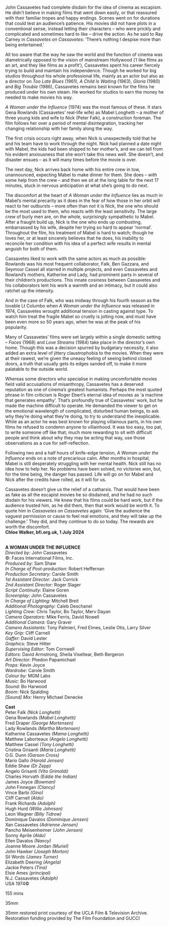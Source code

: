 
John Cassavetes had complete disdain for the idea of cinema as escapism.  
He didn’t believe in making films that went down easily, or that reassured with their familiar tropes and happy endings. Scenes went on for durations that could test an audience’s patience. His movies did not have plots in a conventional sense, instead letting their characters – who were prickly and complicated and sometimes hard to like – drive the action. As he said to Ray Carney in _Cassavetes on Cassavetes_: ‘There’s nothing I despise more than being entertained.’

All too aware that the way he saw the world and the function of cinema was diametrically opposed to the vision of mainstream Hollywood (‘I like films as an art, and they like films as a profit’), Cassavetes spent his career fiercely trying to build and maintain his independence. Though he worked for big studios throughout his whole professional life, mainly as an actor but also as a director on _Too Late Blues_ (1961), _A Child Is Waiting_ (1963), _Gloria_ (1980) and _Big Trouble_ (1986), Cassavetes remains best known for the films he produced under his own steam. He worked for studios to earn the money he needed to make movies his way.

_A Woman under the Influence_ (1974) was the most famous of these. It stars Gena Rowlands (Cassavetes’ real-life wife) as Mabel Longhetti – a mother of three young kids and wife to Nick (Peter Falk), a construction foreman. The film follows her over a period of mental disintegration, tracking her changing relationship with her family along the way.

The first crisis occurs right away, when Nick is unexpectedly told that he and his team have to work through the night. Nick had planned a date night with Mabel, the kids had been shipped to her mother’s, and we can tell from his evident anxiousness that she won’t take this news well. She doesn’t, and disaster ensues – as it will many times before the movie is over.

The next day, Nick arrives back home with his entire crew in tow, unannounced, expecting Mabel to make dinner for them. She does – with some help from the crew – and then we sit at the long table for the next 17 minutes, stuck in nervous anticipation at what she’s going to do next.

The discomfort at the heart of _A Woman under the Influence_ lies as much in Mabel’s mental precarity as it does in the fear of how those in her orbit will react to her outbursts – more often than not it is Nick, the one who should be the most used to them, who reacts with the least sensitivity. The large crew of burly men are, on the whole, surprisingly sympathetic to Mabel. After a fraught build up, Nick is the one who ends up combusting, embarrassed by his wife, despite her trying so hard to appear ‘normal’. Throughout the film, his treatment of Mabel is hard to watch; though he loves her, or at least sincerely believes that he does, his inability to reconcile her condition with his idea of a perfect wife results in mental anguish for both of them.

Cassavetes liked to work with the same actors as much as possible: Rowlands was his most frequent collaborator, Falk, Ben Gazzara, and Seymour Cassel all starred in multiple projects, and even Cassavetes and Rowland’s mothers, Katherine and Lady, had prominent parts in several of their children’s productions. This innate cosiness between Cassavetes and his collaborators lent his work a warmth and an intimacy, but it could also ratchet up the intensity.

And in the case of Falk, who was midway through his fourth season as the lovable Lt Columbo when _A Woman under the Influence_ was released in 1974, Cassavetes wrought additional tension in casting against type. To watch him treat the fragile Mabel so cruelly is jolting now, and must have been even more so 50 years ago, when he was at the peak of his popularity.

Many of Cassavetes’ films were set largely within a single domestic setting – _Faces_ (1968) and _Love Streams_ (1984) take place in the director’s own home. Though this was a decision spurred by budgetary necessity, it also added an extra level of jittery claustrophobia to the movies. When they were at their rawest, we’re given the uneasy feeling of seeing behind closed doors, a truth that usually gets its edges sanded off, to make it more palatable to the outside world.

Whereas some directors who specialise in making uncomfortable movies field valid accusations of misanthropy, Cassavetes has a deserved reputation as one of cinema’s greatest humanists. Perhaps the most quoted phrase in film criticism is Roger Ebert’s eternal idea of movies as ‘a machine that generates empathy’. That’s profoundly true of Cassavetes’ work, but he made the machine difficult to operate. He demanded the viewer to get on the emotional wavelength of complicated, disturbed human beings, to ask why they’re doing what they’re doing, to try to understand the inexplicable. While as an actor he was best known for playing villainous parts, in his own films he refused to condemn anyone to villainhood. It was too easy, too pat, to write someone off like that; much more rewarding to sit with difficult people and think about why they may be acting that way, use those observations as a cue for self-reflection.

Following two and a half hours of knife-edge tension, _A Woman under the Influence_ ends on a note of precarious calm. After months in hospital, Mabel is still desperately struggling with her mental health. Nick still has no idea how to help her. No problems have been solved, no victories won, but, for the time being, the danger has passed. Life will go on for Mabel and Nick after the credits have rolled, as it will for us.

Cassavetes doesn’t give us the relief of a catharsis. That would have been as fake as all the escapist movies he so disdained, and he had no such disdain for his viewers. He knew that his films could be hard work, but if the audience trusted him, as he did them, then that work would be worth it. To quote him in _Cassavetes on Cassavetes_ again: ‘Give the audience the vaguest permission or cause to feel real emotions, and they will take up the challenge.’ They did, and they continue to do so today. The rewards are worth the discomfort.  
**Chloe Walker, bfi.org.uk, 1 July 2024**
<br><br>

**A WOMAN UNDER THE INFLUENCE**  
_Directed by:_ John Cassavetes  
©: Faces International Films, Inc.  
_Produced by:_ Sam Shaw  
_In Charge of Post-production:_ Robert Heffernan  
_Production Secretary:_ Carole Smith  
_1st Assistant Director:_ Jack Corrick  
_2nd Assistant Director:_ Roger Slager  
_Script Continuity:_ Elaine Goren  
_Screenplay:_ John Cassavetes  
_In Charge of Lighting:_ Mitchell Breit  
_Additional Photography:_ Caleb Deschanel  
_Lighting Crew:_ Chris Taylor, Bo Taylor, Merv Dayan  
_Camera Operators:_ Mike Ferris, David Nowell  
_Additional Camera:_ Gary Graver  
_Camera Assistants:_ Tony Palmieri, Fred Elmes, Leslie Otis, Larry Silver  
_Key Grip:_ Cliff Carnell  
_Gaffer:_ David Lester  
_Graphics:_ Steve Hitter  
_Supervising Editor:_ Tom Cornwell  
_Editors:_ David Armstrong, Sheila Viseltear,  Beth Bergeron  
_Art Director:_ Phedon Papamichael  
_Props:_ Kevin Joyce  
_Wardrobe:_ Carole Smith  
_Colour by:_ MGM Labs  
_Music:_ Bo Harwood  
_Sound:_ Bo Harwood  
_Boom:_ Nick Spalding  
_[Sound] Mix:_ Henry Michael Denecke  

**Cast**  
Peter Falk _(Nick Longhetti)_  
Gena Rowlands _(Mabel Longhetti)_  
Fred Draper _(George Mortensen)_  
Lady Rowlands _(Martha Mortensen)_  
Katherine Cassavetes _(Mama Longhetti)_  
Matthew Laborteaux _(Angelo Longhetti)_  
Matthew Cassel _(Tony Longhetti)_  
Cristina Grisanti _(Maria Longhetti)_  
O.G. Dunn _(Garson Cross)_  
Mario Gallo _(Harold Jensen)_  
Eddie Shaw _(Dr Zepp)_  
Angelo Grisanti _(Vito Grimaldi)_  
Charles Horvath _(Eddie the Indian)_  
James Joyce _(Bowman)_  
John Finnegan _(Clancy)_  
Vince Barbi _(Gino)_  
Cliff Carnell _(Aldo)_  
Frank Richards _(Adolph)_  
Hugh Hurd _(Willie Johnson)_  
Leon Wagner _(Billy Tidrow)_  
Dominique Davalos _(Dominique Jensen)_  
Xan Cassavetes _(Adrienne Jensen)_  
Pancho Meisenheimer _(John Jensen)_  
Sonny Aprile _(Aldo)_  
Ellen Davalos _(Nancy)_  
Joanne Moore Jordan _(Muriel)_  
John Hawker _(Joseph Morton)_  
Sil Words _(James Turner)_  
Elizabeth Deering _(Angela)_  
Jackie Peters _(Tina)_  
Elsie Ames _(principal)_  
N.J. Cassavetes _(Adolph)_  
USA 1974©

155 mins

35mm

35mm restored print courtesy of the UCLA Film & Television Archive. Restoration funding provided by The Film Foundation and GUCCI
<!--stackedit_data:
eyJoaXN0b3J5IjpbMTk2MDE3MjYyN119
-->